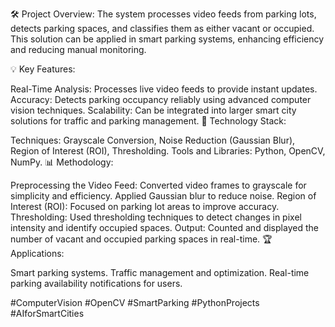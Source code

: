🛠 Project Overview:
The system processes video feeds from parking lots, detects parking spaces, and classifies them as either vacant or occupied. This solution can be applied in smart parking systems, enhancing efficiency and reducing manual monitoring.

💡 Key Features:

Real-Time Analysis: Processes live video feeds to provide instant updates.
Accuracy: Detects parking occupancy reliably using advanced computer vision techniques.
Scalability: Can be integrated into larger smart city solutions for traffic and parking management.
🔧 Technology Stack:

Techniques: Grayscale Conversion, Noise Reduction (Gaussian Blur), Region of Interest (ROI), Thresholding.
Tools and Libraries: Python, OpenCV, NumPy.
📊 Methodology:

Preprocessing the Video Feed:
Converted video frames to grayscale for simplicity and efficiency.
Applied Gaussian blur to reduce noise.
Region of Interest (ROI): Focused on parking lot areas to improve accuracy.
Thresholding: Used thresholding techniques to detect changes in pixel intensity and identify occupied spaces.
Output: Counted and displayed the number of vacant and occupied parking spaces in real-time.
🏆 Applications:

Smart parking systems.
Traffic management and optimization.
Real-time parking availability notifications for users.


#ComputerVision #OpenCV #SmartParking #PythonProjects #AIforSmartCities
